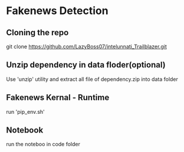 ﻿# Fakenews Detection
## Cloning the repo 

git clone https://github.com/LazyBoss07/intelunnati_Trailblazer.git

## Unzip dependency in data floder(optional)

Use 'unzip' utility and extract all file of dependency.zip into data folder

## Fakenews Kernal - Runtime

run 'pip_env.sh'

## Notebook 

run the noteboo in code folder 
